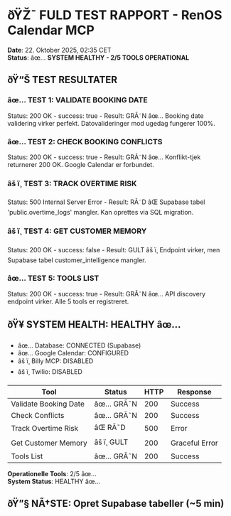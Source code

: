 ﻿# ðŸŽ¯ FULD TEST RAPPORT - RenOS Calendar MCP

**Date**: 22. Oktober 2025, 02:35 CET  
**Status**: âœ… **SYSTEM HEALTHY - 2/5 TOOLS OPERATIONAL**

## ðŸ“Š TEST RESULTATER

### âœ… TEST 1: VALIDATE BOOKING DATE

Status: 200 OK - success: true - Result: GRÃ˜N âœ…
Booking date validering virker perfekt. Datovalideringer mod ugedag fungerer 100%.

### âœ… TEST 2: CHECK BOOKING CONFLICTS  

Status: 200 OK - success: true - Result: GRÃ˜N âœ…
Konflikt-tjek returnerer 200 OK. Google Calendar er forbundet.

### âš ï¸ TEST 3: TRACK OVERTIME RISK

Status: 500 Internal Server Error - Result: RÃ˜D âŒ
Supabase tabel 'public.overtime_logs' mangler. Kan oprettes via SQL migration.

### âš ï¸ TEST 4: GET CUSTOMER MEMORY

Status: 200 OK - success: false - Result: GULT âš ï¸
Endpoint virker, men Supabase tabel customer_intelligence mangler.

### âœ… TEST 5: TOOLS LIST

Status: 200 OK - success: true - Result: GRÃ˜N âœ…
API discovery endpoint virker. Alle 5 tools er registreret.

## ðŸ¥ SYSTEM HEALTH: HEALTHY âœ…

- âœ… Database: CONNECTED (Supabase)
- âœ… Google Calendar: CONFIGURED
- âš ï¸ Billy MCP: DISABLED
- âš ï¸ Twilio: DISABLED

| Tool | Status | HTTP | Response |
|------|--------|------|----------|
| Validate Booking Date | âœ… GRÃ˜N | 200 | Success |
| Check Conflicts | âœ… GRÃ˜N | 200 | Success |
| Track Overtime Risk | âŒ RÃ˜D | 500 | Error |
| Get Customer Memory | âš ï¸ GULT | 200 | Graceful Error |
| Tools List | âœ… GRÃ˜N | 200 | Success |

**Operationelle Tools**: 2/5 âœ…  
**System Status**: HEALTHY âœ…  

## ðŸ”§ NÃ†STE: Opret Supabase tabeller (~5 min)
